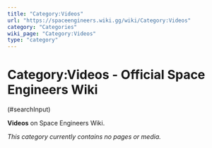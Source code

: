 ```yaml
---
title: "Category:Videos"
url: "https://spaceengineers.wiki.gg/wiki/Category:Videos"
category: "Categories"
wiki_page: "Category:Videos"
type: "category"
---
```


# Category:Videos - Official Space Engineers Wiki

(#searchInput)

**Videos** on Space Engineers Wiki.

_This category currently contains no pages or media._
